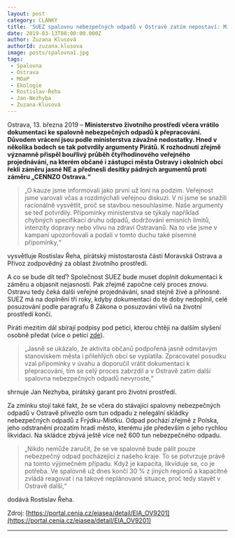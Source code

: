 ```yaml
---
layout: post
category: CLANKY
title: 'SUEZ spalovnu nebezpečných odpadů v Ostravě zatím nepostaví: Ministerstvo životního prostředí vrátilo dokumentaci k přepracování'
date: 2019-03-13T08:00:00.000Z
author: Zuzana Klusová
authorId: zuzana.klusova
image: posts/spalovna1.jpg
tags:
 - Spalovna
 - Ostrava
 - MOaP
 - Ekologie
 - Rostislav-Řeha
 - Jan-Nezhyba
 - Zuzana-Klusová 
---
```


Ostrava, 13. března 2019 – **Ministerstvo životního prostředí včera vrátilo dokumentaci ke spalovně nebezpečných odpadů k přepracování. Důvodem vrácení jsou podle ministerstva závažné nedostatky. Hned v několika bodech se tak potvrdily argumenty Pirátů. K rozhodnutí zřejmě významně přispěl bouřlivý průběh čtyřhodinového veřejného projednávání, na kterém občané i zástupci města Ostravy i okolních obcí řekli záměru jasné NE a přednesli desítky pádných argumentů proti záměru „CENNZO Ostrava.“**

>„O kauze jsme informovali jako první už loni na podzim. Veřejnost jsme varovali včas a rozdmýchali veřejnou diskuzi. V ní jsme se snažili racionálně vysvětlit, proč se stavbou nesouhlasíme. Naše argumenty se teď potvrdily. Připomínky ministerstva se týkaly například chybných specifikací druhu odpadů, dodržování emisních limitů, intenzity dopravy nebo vlivu na zdraví Ostravanů. Na to vše jsme v kampani upozorňovali a podali v tomto duchu také písemné připomínky,“

vysvětluje Rostislav Řeha, pirátský místostarosta části Moravská Ostrava a Přívoz zodpovědný za oblast životního prostředí.

A co se bude dít teď? Společnost SUEZ bude muset doplnit dokumentaci k záměru a objasnit nejasnosti. Pak zřejmě započne celý proces znovu. Ostravu tedy čeká další veřejné projednávání, snad stejně živé a přínosné. SUEZ má na doplnění tři roky, kdyby dokumentaci do té doby nedoplnil, celé posuzování podle paragrafu 8 Zákona o posuzování vlivů na životní prostředí končí.

Piráti mezitím dál sbírají podpisy pod petici, kterou chtějí na dalším slyšení osobně předat (více o petici [zde](https://ostrava.pirati.cz/aktuality/ne-spalovne.html)).

>„Jasně se ukázalo, že aktivita občanů podpořená jasně odmítavým stanoviskem města i přilehlých obcí se vyplatila. Zpracovatel posudku vzal připomínky v úvahu a doporučil vrátit dokumentaci k přepracování, tím se celý proces zabrzdil a v Ostravě zatím další spalovna nebezpečných odpadů nevyroste,“

shrnuje Jan Nezhyba, pirátský garant pro životní prostředí.

Za zmínku stojí také fakt, že se včera do stávající spalovny nebezpečných odpadů v Ostravě přivezlo osm tun odpadu z nelegální skládky nebezpečných odpadů z Frýdku-Místku. Odpad pochází zřejmě z Polska, jeho odstranění prozatím hradí město, kterému jde především o jeho rychlou likvidaci. Na skládce zbývá ještě více než 600 tun nebezpečného odpadu.

>„Nikdo nemůže zaručit, že se ve spalovně bude pálit pouze nebezpečný odpad pocházející z našeho kraje. To se potvrzuje právě na tomto výjimečném případu. Když je kapacita, likviduje se, co je potřeba. Ve spalovně už dnes končí 30 % z jiných regionů a kapacitně zvládá reagovat i na takové neplánované situace, proč tedy stavět v Ostravě další,“

dodává Rostislav Řeha.

Zdroj: [https://portal.cenia.cz/eiasea/detail/EIA_OV9201](https://portal.cenia.cz/eiasea/detail/EIA_OV9201)

- - -
